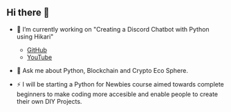 ## Hi there 👋
- 🔭 I’m currently working on "Creating a Discord Chatbot with Python using Hikari"
    - [GitHub](https://github.com/kshgr/Discord-Bot-with-Python-using-Hikari)
    - [YouTube](https://youtube.com/playlist?list=PLpaMRtmEhzZah45Ie4j1QIQ91IHQsiB21&si=EMSIkaIECMiOmarE6JChQQ)

- 💬 Ask me about Python, Blockchain and Crypto Eco Sphere.

- ⚡ I will be starting a Python for Newbies course aimed towards complete beginners to make coding more accesible and enable people to create their own DIY Projects. 

<!--
**kshgr/kshgr** is a ✨ _special_ ✨ repository because its `README.md` (this file) appears on your GitHub profile.

Here are some ideas to get you started:

- 🔭 I’m currently working on ...
- 🌱 I’m currently learning ...
- 👯 I’m looking to collaborate on ...
- 🤔 I’m looking for help with ...
- 💬 Ask me about ...
- 📫 How to reach me: ...
- 😄 Pronouns: ...
- ⚡ Fun fact: ...
-->
